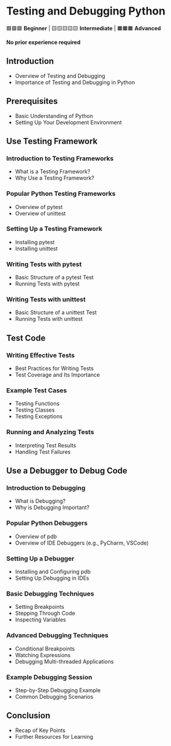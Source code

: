 # Testing and Debugging Python

🟩🟩🟩 **Beginner** | 🟨🟨🟨🟨🟨 **Intermediate** | 🟧🟧🟧 **Advanced**

**No prior experience required**


## Introduction
- Overview of Testing and Debugging
- Importance of Testing and Debugging in Python

## Prerequisites
- Basic Understanding of Python
- Setting Up Your Development Environment

## Use Testing Framework
### Introduction to Testing Frameworks
- What is a Testing Framework?
- Why Use a Testing Framework?

### Popular Python Testing Frameworks
- Overview of pytest
- Overview of unittest

### Setting Up a Testing Framework
- Installing pytest
- Installing unittest

### Writing Tests with pytest
- Basic Structure of a pytest Test
- Running Tests with pytest

### Writing Tests with unittest
- Basic Structure of a unittest Test
- Running Tests with unittest

## Test Code
### Writing Effective Tests
- Best Practices for Writing Tests
- Test Coverage and Its Importance

### Example Test Cases
- Testing Functions
- Testing Classes
- Testing Exceptions

### Running and Analyzing Tests
- Interpreting Test Results
- Handling Test Failures

## Use a Debugger to Debug Code
### Introduction to Debugging
- What is Debugging?
- Why is Debugging Important?

### Popular Python Debuggers
- Overview of pdb
- Overview of IDE Debuggers (e.g., PyCharm, VSCode)

### Setting Up a Debugger
- Installing and Configuring pdb
- Setting Up Debugging in IDEs

### Basic Debugging Techniques
- Setting Breakpoints
- Stepping Through Code
- Inspecting Variables

### Advanced Debugging Techniques
- Conditional Breakpoints
- Watching Expressions
- Debugging Multi-threaded Applications

### Example Debugging Session
- Step-by-Step Debugging Example
- Common Debugging Scenarios

## Conclusion
- Recap of Key Points
- Further Resources for Learning

